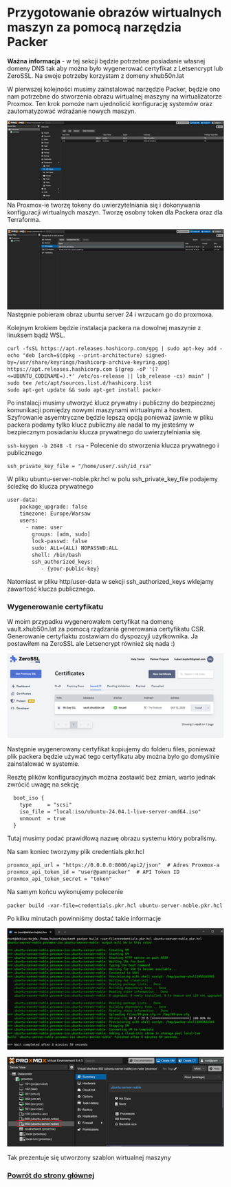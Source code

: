 # Przygotowanie obrazów wirtualnych maszyn za pomocą narzędzia Packer 

**Ważna informacja** - w tej sekcji będzie potrzebne posiadanie własnej domeny DNS tak aby można było wygenerować certyfikat z Letsencrypt lub ZeroSSL. Na swoje potrzeby korzystam z domeny xhub50n.lat

W pierwszej kolejności musimy zainstalować narzędzie Packer, będzie ono nam potrzebne do stworzenia obrazu wirtualnej maszyny na wirtualizatorze Proxmox. Ten krok pomoże nam ujednolicić konfigurację systemów oraz zautomatyzować wdrażanie nowych maszyn.

![Create token](./images/Packer/create-token.png)
Na Proxmox-ie tworzę tokeny do uwierzytelniania się i dokonywania konfiguracji wirtualnych maszyn. Tworzę osobny token dla Packera oraz dla Terraforma.

![alt text](./images/Packer/download-image.png)
Następnie pobieram obraz ubuntu server 24 i wrzucam go do proxmoxa. 

Kolejnym krokiem będzie instalacja packera na dowolnej maszynie z linuksem bądź WSL.

```
curl -fsSL https://apt.releases.hashicorp.com/gpg | sudo apt-key add -
echo "deb [arch=$(dpkg --print-architecture) signed-by=/usr/share/keyrings/hashicorp-archive-keyring.gpg] https://apt.releases.hashicorp.com $(grep -oP '(?<=UBUNTU_CODENAME=).*' /etc/os-release || lsb_release -cs) main" | sudo tee /etc/apt/sources.list.d/hashicorp.list
sudo apt-get update && sudo apt-get install packer
```

Po instalacji musimy utworzyć klucz prywatny i publiczny do bezpiecznej komunikacji pomiędzy nowymi maszynami wirtualnymi a hostem. Szyfrowanie asyemtryczne będzie lepszą opcją ponieważ jawnie w pliku packera podamy tylko klucz publiczny ale nadal to my jesteśmy w bezpiecznym posiadaniu klucza prywatnego do uwierzytelniania się. 

`ssh-keygen -b 2048 -t rsa` - Polecenie do stworzenia klucza prywatnego i publicznego 

```
ssh_private_key_file = "/home/user/.ssh/id_rsa"
```

W pliku ubuntu-server-noble.pkr.hcl w polu ssh_private_key_file podajemy ścieżkę do klucza prywatnego 


```
user-data:
    package_upgrade: false
    timezone: Europe/Warsaw
    users:
      - name: user
        groups: [adm, sudo]
        lock-passwd: false
        sudo: ALL=(ALL) NOPASSWD:ALL
        shell: /bin/bash
        ssh_authorized_keys:
           - {your-public-key}
```
Natomiast w pliku http/user-data w sekcji ssh_authorized_keys wklejamy zawartość klucza publicznego.

### Wygenerowanie certyfikatu

W moim przypadku wygenerowałem certyfikat na domenę vault.xhub50n.lat za pomocą rządzania generowania certyfikatu CSR. Generowanie certyfiaktu zostawiam do dyspozcyji użytkownika. Ja postawiłem na ZeroSSL ale Letsencrypt również się nada :)

![alt text](./images/Packer/zerossl-cert.png)

Następnie wygenerowany certyfikat kopiujemy do folderu files, ponieważ plik packera będzie używać tego certyfikatu aby można było go domyślnie zainstalować w systemie.

Resztę plików konfiguracyjnych można zostawić bez zmian, warto jednak zwrócić uwagę na sekcję

```
  boot_iso {
    type     = "scsi"
    iso_file = "local:iso/ubuntu-24.04.1-live-server-amd64.iso"
    unmount  = true
  }
```
Tutaj musimy podać prawidłową nazwę obrazu systemu który pobraliśmy.

Na sam koniec tworzymy plik credentials.pkr.hcl

```
proxmox_api_url = "https://0.0.0.0:8006/api2/json"  # Adres Proxmox-a
proxmox_api_token_id = "user@pam!packer"  # API Token ID
proxmox_api_token_secret = "token"
```

Na samym końcu wykonujemy polecenie 

`packer build -var-file=credentials.pkr.hcl ubuntu-server-noble.pkr.hcl`

Po kilku minutach powinniśmy dostać takie informacje

![alt text](./images/Packer/packer-finish.png) 

![alt text](./images/Packer/ready-template.png)

Tak prezentuje się utworzony szablon wirtualnej maszyny

### [Powrót do strony głównej](../Docs.md)
